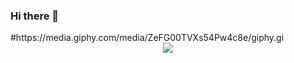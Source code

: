 ### Hi there 👋

<!--
**rsatcodehub/rsatcodehub** is a ✨ _special_ ✨ repository because its `README.md` (this file) appears on your GitHub profile.

Here are some ideas to get you started:

- 🔭 I’m currently working on ...Azure
- 🌱 I’m currently learning ...Bicep...lots of Azure Web App...Docker...AKS
- 👯 I’m looking to collaborate on ...Open Source Projects
- 🤔 I’m looking for help with ...golang.
- 💬 Ask me about ...Azure, AKS, Bicep
- 📫 How to reach me: ...Pray! 
-->#https://media.giphy.com/media/ZeFG00TVXs54Pw4c8e/giphy.gi

<div id="header" align="center">
  <img src="https://media.giphy.com/media/BZiSujsOExqpTJwd0C/giphy.gif"/>
</div>


